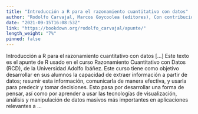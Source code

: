 ```yaml
---
title: "Introducción a R para el razonamiento cuantitativo con datos"
author: "Rodolfo Carvajal, Marcos Goycoolea (editores), Con contribuciones de Ismael Valdivia, y de todo el equipo de profesores del curso Razonamiento Cuantitativo con Datos, Universidad Adolfo Ibáñez."
date: "2021-09-15T16:08:53Z"
link: "https://bookdown.org/rodolfo_carvajal/apunte/"
length_weight: "7%"
pinned: false
---
```


Introducción a R para el razonamiento cuantitativo con datos [...] Este texto es el apunte de R usado en el curso Razonamiento Cuantitativo con Datos (RCD), de la Universidad Adolfo Ibáñez. Este curso tiene como objetivo desarrollar en sus alumnos la capacidad de extraer información a partir de datos; resumir esta información, comunicarla de manera efectiva, y usarla para predecir y tomar decisiones. Esto pasa por desarrollar una forma de pensar, así como por aprender a usar las tecnologías de visualización, análisis y manipulación de datos masivos más importantes en aplicaciones relevantes a  ...
